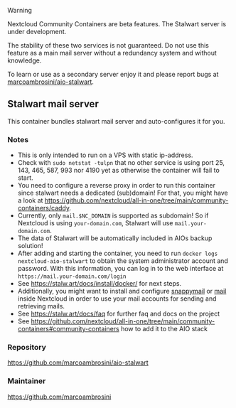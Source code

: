 > [!WARNING]
> Nextcloud Community Containers are beta features.
> The Stalwart server is under development.
> 
> The stability of these two services is not guaranteed.
> Do not use this feature as a main mail server without a redundancy system and without knowledge.
> 
> To learn or use as a secondary server enjoy it and please report bugs at [marcoambrosini/aio-stalwart](https://github.com/marcoambrosini/aio-stalwart/issues).

## Stalwart mail server
This container bundles stalwart mail server and auto-configures it for you.

### Notes
- This is only intended to run on a VPS with static ip-address.
- Check with `sudo netstat -tulpn` that no other service is using port 25, 143, 465, 587, 993 nor 4190 yet as otherwise the container will fail to start.
- You need to configure a reverse proxy in order to run this container since stalwart needs a dedicated (sub)domain! For that, you might have a look at https://github.com/nextcloud/all-in-one/tree/main/community-containers/caddy.
- Currently, only `mail.$NC_DOMAIN` is supported as subdomain! So if Nextcloud is using `your-domain.com`, Stalwart will use `mail.your-domain.com`.
- The data of Stalwart will be automatically included in AIOs backup solution!
- After adding and starting the container, you need to run `docker logs nextcloud-aio-stalwart` to obtain the system administrator account and password. With this information, you can log in to the web interface at `https://mail.your-domain.com/login`
- See https://stalw.art/docs/install/docker/ for next steps.
- Additionally, you might want to install and configure [snappymail](https://apps.nextcloud.com/apps/snappymail) or [mail](https://apps.nextcloud.com/apps/mail) inside Nextcloud in order to use your mail accounts for sending and retrieving mails.
- See https://stalw.art/docs/faq for further faq and docs on the project
- See https://github.com/nextcloud/all-in-one/tree/main/community-containers#community-containers how to add it to the AIO stack

### Repository
https://github.com/marcoambrosini/aio-stalwart

### Maintainer
https://github.com/marcoambrosini
